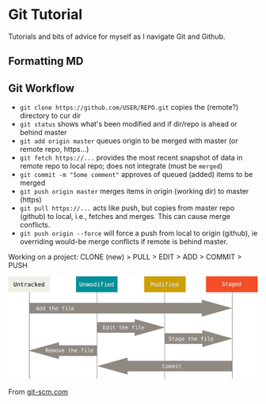 # Git Tutorial
Tutorials and bits of advice for myself as I navigate Git and Github.

## Formatting MD


## Git Workflow
* `git clone https://github.com/USER/REPO.git` copies the (remote?) directory to cur dir
* `git status` shows what's been modified and if dir/repo is ahead or behind master
* `git add origin master` queues origin to be merged with master (or remote repo, https...)
* `git fetch https://...` provides the most recent snapshot of data in remote repo to local repo; does not integrate (must be `merged`)
* `git commit -m "Some comment"` approves of queued (added) items to be merged
* `git push origin master` merges items in origin (working dir) to master (https)
* `git pull https://...` acts like push, but copies from master repo (github) to local, i.e., fetches and merges. This can cause merge conflicts.
* `git push origin --force` will force a push from local to origin (github), ie overriding would-be merge conflicts if remote is behind master.

Working on a project: CLONE (new) > PULL > EDIT > ADD > COMMIT > PUSH

![Git File Lifecycle](./git-lifecycle.png)

From [git-scm.com](https://git-scm.com/book/en/v2/Git-Basics-Recording-Changes-to-the-Repository)




